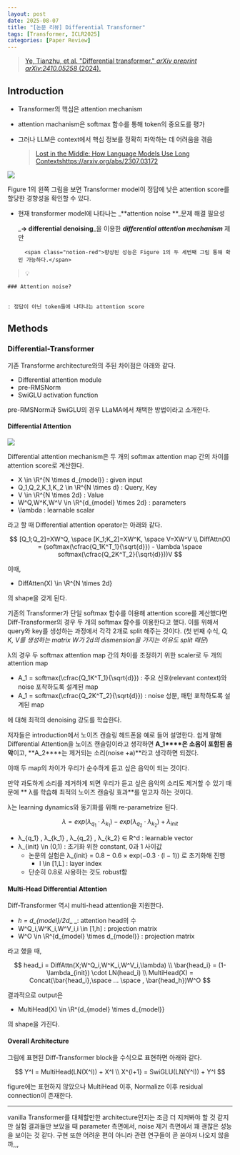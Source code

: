 ```yaml
---
layout: post
date: 2025-08-07
title: "[논문 리뷰] Differential Transformer"
tags: [Transformer, ICLR2025]
categories: [Paper Review]
---
```


> [Ye, Tianzhu, et al. "Differential transformer." ](https://arxiv.org/abs/2410.05258)[_arXiv preprint arXiv:2410.05258_](https://arxiv.org/abs/2410.05258)[ (2024).](https://arxiv.org/abs/2410.05258)



## Introduction

- Transformer의 핵심은 attention mechanism
- attention machanism은 softmax 함수를 통해 token의 중요도를 평가
- 그러나 LLM은 context에서 핵심 정보를 정확히 파악하는 데 어려움을 겪음

	> [Lost in the Middle: How Language Models Use Long Contextshttps://arxiv.org/abs/2307.03172](https://arxiv.org/abs/2307.03172)


![](https://prod-files-secure.s3.us-west-2.amazonaws.com/542b861c-36a8-4051-84e5-8804b6728dba/9083ea56-691a-4752-ae26-47f403431ac8/image.png?X-Amz-Algorithm=AWS4-HMAC-SHA256&X-Amz-Content-Sha256=UNSIGNED-PAYLOAD&X-Amz-Credential=ASIAZI2LB466ZL3K3B5W%2F20250903%2Fus-west-2%2Fs3%2Faws4_request&X-Amz-Date=20250903T131853Z&X-Amz-Expires=3600&X-Amz-Security-Token=IQoJb3JpZ2luX2VjENz%2F%2F%2F%2F%2F%2F%2F%2F%2F%2FwEaCXVzLXdlc3QtMiJHMEUCIQDesTErxrDTFUEeIS8WrPOe2DrSt5onokyAOL5Y2bAI5AIgV02d23K%2FeLQaBAS%2BHLPqKt%2BHmv11Fs%2Fm49GOGm6eEAAq%2FwMIRRAAGgw2Mzc0MjMxODM4MDUiDFOgVHnwM8FvGjC%2F0SrcAxIvfc8v6ULw7xIOgHMdoPRh4lMovvAFJhadQHe%2Bzt7zBsQ%2B7J2jVgL7PSkS3XAZWlCH6YwwVFHThcOVxupm%2BsXmDbwhmP%2BGa5ATNJYKL%2BsodntXaXyLM6J7OzzIGdi%2Fzyrik793H57Eq%2FTme%2FOwagpGVnRovTIkscyRZk1YgBnL7XcoBXsnnAVYYwUaCdvk7qLhYMV6gNJO9zHvNJr8g%2B1B95EosjzhuogLAdbe%2Bbbhw0%2FbqAqg1ov2V9pA77wJ7gUzGh850Qg050lTtK%2BBCoZ9mwWI%2FXzsjug7t0WERYEV2jpsl5CfyvuK01ziID%2FttKTU9wUf4jwgRBESofPhG6pIyEOXklhzBr9mQXAZmd9WUdGYUsm59LXSH5DdEz04QhZQJk%2FD1Iy8Qr1L20y612%2BNHpsdjmUh4f7%2Fe3VAv9KqFUHGiyonQBBHGNhSk5YMCx3y1aosFGmgUSTY5Kx2%2B%2B1HoA81U0RoW5hRgH2OZPbB%2FmZmSiusJlQwkli22lhNtYxHkEa2l2iCREBtRVIcgL0ws%2B4%2B0xrTkBT6ns5KxZbwu105qe3ZFu0kfO6dWETUKZvlYyN2H9b1nYE2fZxGMSKVtlX5XoaTAcDjhQXF%2FU%2BOUpRvnMhQ6wYYfxKkMMPY4MUGOqUB7Qfp3aDUsUYbNDsT8WTgiH9fBeM1Iqk7E8GTUiWt5lM9kSTgg0R1LpxxpQJ6h08Z6hbh7FKk%2B8hyC4tlYhLIa%2FCnZy%2BvbuamaxXnBoV9qoyuFy5V6Rp%2FCutgg9srugWzwktXK%2Fm13CBKe4Eq1D9dDdhIo2pz0hl9FHt9EOZTULc%2FaTGtQOrYaDL2X0i2ZV8CeHHj1JQ8UOEj0jWCtxl9NU%2FV2k8S&X-Amz-Signature=e065fc67478c3a61679248dc76d4b3702c50baa4a59c952bd51858016b85d0b1&X-Amz-SignedHeaders=host&x-amz-checksum-mode=ENABLED&x-id=GetObject)


Figure 1의 왼쪽 그림을 보면 Transformer model이 정답에 낮은 attention score를 할당한 경향성을 확인할 수 있다.

- 현재 transformer model에 나타나는 _**attention noise **_문제 해결 필요성

	_**→ differential denoising**_을 이용한 _**differential attention mechanism**_ 제안


		<span class="notion-red">향상된 성능은 Figure 1의 두 세번째 그림 통해 확인 가능하다.</span>


> 💡 


	### Attention noise?


	: 정답이 아닌 token들에 나타나는 attention score



## Methods



### Differential-Transformer


기존 Transforme architecture와의 주된 차이점은 아래와 같다.

- Differential attention module
- pre-RMSNorm
- SwiGLU activation function

pre-RMSNorm과 SwiGLU의 경우 LLaMA에서 채택한 방법이라고 소개한다.



#### Differential Attention


![](https://prod-files-secure.s3.us-west-2.amazonaws.com/542b861c-36a8-4051-84e5-8804b6728dba/116d70b2-1963-4810-9167-f4c7d8a06e8f/image.png?X-Amz-Algorithm=AWS4-HMAC-SHA256&X-Amz-Content-Sha256=UNSIGNED-PAYLOAD&X-Amz-Credential=ASIAZI2LB466ZL3K3B5W%2F20250903%2Fus-west-2%2Fs3%2Faws4_request&X-Amz-Date=20250903T131853Z&X-Amz-Expires=3600&X-Amz-Security-Token=IQoJb3JpZ2luX2VjENz%2F%2F%2F%2F%2F%2F%2F%2F%2F%2FwEaCXVzLXdlc3QtMiJHMEUCIQDesTErxrDTFUEeIS8WrPOe2DrSt5onokyAOL5Y2bAI5AIgV02d23K%2FeLQaBAS%2BHLPqKt%2BHmv11Fs%2Fm49GOGm6eEAAq%2FwMIRRAAGgw2Mzc0MjMxODM4MDUiDFOgVHnwM8FvGjC%2F0SrcAxIvfc8v6ULw7xIOgHMdoPRh4lMovvAFJhadQHe%2Bzt7zBsQ%2B7J2jVgL7PSkS3XAZWlCH6YwwVFHThcOVxupm%2BsXmDbwhmP%2BGa5ATNJYKL%2BsodntXaXyLM6J7OzzIGdi%2Fzyrik793H57Eq%2FTme%2FOwagpGVnRovTIkscyRZk1YgBnL7XcoBXsnnAVYYwUaCdvk7qLhYMV6gNJO9zHvNJr8g%2B1B95EosjzhuogLAdbe%2Bbbhw0%2FbqAqg1ov2V9pA77wJ7gUzGh850Qg050lTtK%2BBCoZ9mwWI%2FXzsjug7t0WERYEV2jpsl5CfyvuK01ziID%2FttKTU9wUf4jwgRBESofPhG6pIyEOXklhzBr9mQXAZmd9WUdGYUsm59LXSH5DdEz04QhZQJk%2FD1Iy8Qr1L20y612%2BNHpsdjmUh4f7%2Fe3VAv9KqFUHGiyonQBBHGNhSk5YMCx3y1aosFGmgUSTY5Kx2%2B%2B1HoA81U0RoW5hRgH2OZPbB%2FmZmSiusJlQwkli22lhNtYxHkEa2l2iCREBtRVIcgL0ws%2B4%2B0xrTkBT6ns5KxZbwu105qe3ZFu0kfO6dWETUKZvlYyN2H9b1nYE2fZxGMSKVtlX5XoaTAcDjhQXF%2FU%2BOUpRvnMhQ6wYYfxKkMMPY4MUGOqUB7Qfp3aDUsUYbNDsT8WTgiH9fBeM1Iqk7E8GTUiWt5lM9kSTgg0R1LpxxpQJ6h08Z6hbh7FKk%2B8hyC4tlYhLIa%2FCnZy%2BvbuamaxXnBoV9qoyuFy5V6Rp%2FCutgg9srugWzwktXK%2Fm13CBKe4Eq1D9dDdhIo2pz0hl9FHt9EOZTULc%2FaTGtQOrYaDL2X0i2ZV8CeHHj1JQ8UOEj0jWCtxl9NU%2FV2k8S&X-Amz-Signature=50ce12c043fdaf8780addef6ccaadac76d0bc9185f1f2a8771a222a736b23bd2&X-Amz-SignedHeaders=host&x-amz-checksum-mode=ENABLED&x-id=GetObject)


Differential attention mechanism은 두 개의 softmax attention map 간의 차이를 attention score로 계산한다.

- X \in \R^{N \times d\_{model}} : given input
- Q\_1,Q\_2,K\_1,K\_2 \in \R^{N \times d} : Query, Key
- V \in \R^{N \times 2d} : Value
- W^Q,W^K,W^V \in \R^{d\_{model} \times 2d} : parameters
- \lambda : learnable scalar

라고 할 때 Differential attention operator는 아래와 같다.


$$
[Q_1;Q_2]=XW^Q, \space [K_1;K_2]=XW^K, \space V=XW^V \\
DiffAttn(X) = (softmax(\cfrac{Q_1K^T_1}{\sqrt{d}}) - \lambda \space softmax(\cfrac{Q_2K^T_2}{\sqrt{d}}))V
$$


이때,

- DiffAtten(X) \in \R^{N \times 2d}

의 shape을 갖게 된다.


기존의 Transformer가 단일 softmax 함수를 이용해 attention score를 계산했다면 Diff-Transformer의 경우 두 개의 softmax 함수를 이용한다고 했다. 이를 위해서 query와 key를 생성하는 과정에서 각각 2개로 split 해주는 것이다. <span class="notion-red">(첫 번째 수식, </span><span class="notion-red">_Q, K, V를 생성하는 matrix W가 2d의 dismension을 가지는 이유도 split 때문_</span><span class="notion-red">)</span>


 λ의 경우 두 softmax attention map 간의 차이를 조정하기 위한 scaler로 두 개의 attention map

- A\_1 = softmax(\cfrac{Q\_1K^T\_1}{\sqrt{d}}) : 주요 신호(relevant context)와 noise 포착하도록 설계된 map
- A\_1 = softmax(\cfrac{Q\_2K^T\_2}{\sqrt{d}}) : noise 성분, 패턴 포착하도록 설계된 map 

에 대해 최적의 denoising 강도를 학습한다.


저자들은 introduction에서 노이즈 캔슬링 헤드폰을 예로 들어 설명한다. 쉽게 말해 Differential Attention을 노이즈 캔슬링이라고 생각하면 **A\_1****은 소음이 포함된 음악**이고, **A\_2****는 제거되는 소리(noise +a)**라고 생각하면 되겠다. 


이때 두 map의 차이가 우리가 순수하게 듣고 싶은 음악이 되는 것이다. 


만약 과도하게 소리를 제거하게 되면 우리가 듣고 싶은 음악의 소리도 제거할 수 있기 때문에 ** λ를 학습해 최적의 노이즈 캔슬링 효과**를 얻고자 하는 것이다.


λ는 learning dynamics와 동기화를 위해 re-parametrize 된다.


$$
\lambda = exp(\lambda_{q_1} \cdot \lambda_{k_1}) - exp(\lambda_{q_2} \cdot \lambda_{k_2}) + \lambda_{init}
$$

- λ\_{q\_1} , λ\_{k\_1} , λ\_{q\_2} , λ\_{k\_2} ∈ R^d : learnable vector
- λ\_{init} \in (0,1) : 초기화 위한 constant, 0과 1 사이값
	- 논문의 실험은 λ\_{init} = 0.8 − 0.6 × exp(−0.3 · (l − 1)) 로 초기화해 진행
		- l \in [1,L] : layer index
	- 단순히 0.8로 사용하는 것도 robust함


#### **Multi-Head Differential Attention**


Diff-Transformer 역시 multi-head attention을 지원한다.

- _h = d\_{model}/2d__ _: attention head의 수
- W^Q\_i,W^K\_i,W^V\_i,i \in [1,h] : projection matrix
- W^O \in \R^{d\_{model} \times d\_{model}} : projection matrix

라고 했을 때,


$$
head_i = DiffAttn(X;W^Q_i,W^K_i,W^V_i,\lambda) \\
\bar{head_i} = (1-\lambda_{init}) \cdot LN(head_i) \\
MultiHead(X) = Concat(\bar{head_i},\space ... \space , \bar{head_h})W^O
$$


결과적으로 output은

- MultiHead(X) \in \R^{d\_{model} \times d\_{model}}

의 shape을 가진다.



#### Overall Architecture


그림에 표현된 Diff-Transformer block을 수식으로 표현하면 아래와 같다.


$$
Y^l = MultiHead(LN(X^l)) + X^l \\
X^{l+1} = SwiGLU(LN(Y^l)) + Y^l
$$


figure에는 표현하지 않았으나 MultiHead 이후, Normalize 이후 residual connection이 존재한다.


---


vanilla Transformer를 대체할만한 architecture인지는 조금 더 지켜봐야 할 것 같지만 실험 결과들만 보았을 때 parameter 측면에서, noise 제거 측면에서 꽤 괜찮은 성능을 보이는 것 같다. 구현 또한 어려운 편이 아니라 관련 연구들이 곧 쏟아져 나오지 않을까,,,


